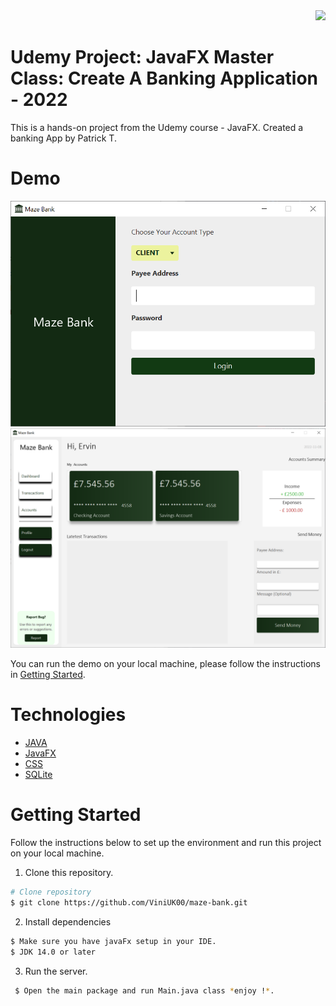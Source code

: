 <div align="right">
  <img src="https://img.shields.io/badge/Completion-80%25-blue.svg" />
  </a>
</div>

# Udemy Project: JavaFX Master Class: Create A Banking Application - 2022
This is a hands-on project from the Udemy course - JavaFX. Created a banking App by Patrick T.


# Demo

<div align="center">
  <img src="demo/demo_1.PNG" />
  <img src="demo/demo_2.PNG" />
</div>

You can run the demo on your local machine, please follow the instructions in [Getting Started](#getting-started).

# Technologies

- [JAVA](https://reactjs.org/)
- [JavaFX](https://openjfx.io/)
- [CSS](https://web.dev/learn/css/)
- [SQLite](https://www.sqlite.org/index.html)


# Getting Started

Follow the instructions below to set up the environment and run this project on your local machine.

1. Clone this repository.

```bash
# Clone repository
$ git clone https://github.com/ViniUK00/maze-bank.git
```

2. Install dependencies 

```bash
$ Make sure you have javaFx setup in your IDE.
$ JDK 14.0 or later
```

3. Run the server.

```bash
 $ Open the main package and run Main.java class *enjoy !*.
```
